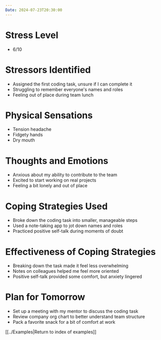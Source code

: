 ```yaml
---
Date: 2024-07-23T20:30:00
---
```


# Stress Level

- 6/10

# Stressors Identified

- Assigned the first coding task, unsure if I can complete it
- Struggling to remember everyone's names and roles
- Feeling out of place during team lunch

# Physical Sensations

- Tension headache
- Fidgety hands
- Dry mouth

# Thoughts and Emotions

- Anxious about my ability to contribute to the team
- Excited to start working on real projects
- Feeling a bit lonely and out of place

# Coping Strategies Used

- Broke down the coding task into smaller, manageable steps
- Used a note-taking app to jot down names and roles
- Practiced positive self-talk during moments of doubt

# Effectiveness of Coping Strategies

- Breaking down the task made it feel less overwhelming
- Notes on colleagues helped me feel more oriented
- Positive self-talk provided some comfort, but anxiety lingered

# Plan for Tomorrow

- Set up a meeting with my mentor to discuss the coding task
- Review company org chart to better understand team structure
- Pack a favorite snack for a bit of comfort at work

[[../Examples|Return to index of examples]]